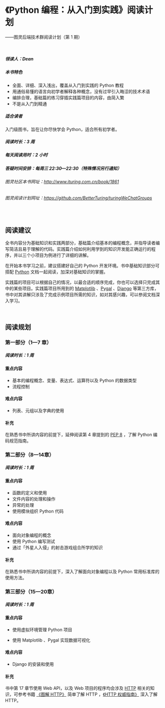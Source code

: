 # 《Python 编程：从入门到实践》阅读计划

——图灵后端技术群阅读计划（第 1 期）

<br>

##### 领读人：Dean

##### 本书特色

* 全面、详细、深入浅出，覆盖从入门到实践的 Python 教程
* 用通俗易懂的语言向初学者解释各种概念，没有过早引入晦涩的技术术语
* 编排合理，基础篇的练习穿插实践篇项目的内容，由简入繁
* 不是从入门到精通

##### 适合读者

入门级图书，旨在让你尽快学会 Python，适合所有初学者。 

##### 阅读时长：3 周

##### 每天阅读用时：2 小时

##### 答疑时间安排：每周三 22:30—22:30（特殊情况另行通知）

###### 图灵社区本书网址：<a href="http://www.ituring.com.cn/book/1861">http://www.ituring.com.cn/book/1861</a>
###### 图灵阅读计划网址：<a href="https://github.com/BetterTuring/turingWeChatGroups">https://github.com/BetterTuring/turingWeChatGroups</a>

<br>

## 阅读建议

<div style="margin-top:15px"></div>

全书内容分为基础知识和实践两部分，基础篇介绍基本的编程概念，并指导读者编写简洁且易于理解的代码。实践篇介绍如何利用学到的知识开发能正确运行的程序，并以三个小项目为例进行了详细的讲解。

在开始本书学习之前，建议搭建好自己的 Python 开发环境。书中基础知识部分可搭配 [Python](https://docs.python.org/3/) 文档一起阅读，加深对基础知识的掌握。

实践篇的项目可以根据自己的情况，以最合适的顺序完成，你也可以选择只完成其中的某些项目。实践篇项目所用到的 [Matplotlib](http://matplotlib.org/contents.html) 、[Pygal](http://pygal.org/en/stable/) 、[Django](https://docs.djangoproject.com/en/1.11/) 等第三方库，书中对其讲解只涉及了完成示例项目所需的知识，如对其感兴趣，可以参阅文档深入学习。

<br>

## 阅读规划

<div style="margin-top:15px"></div>

### 第一部分（1—7 章）

<div style="margin-top:10px"></div>


##### 阅读时长：1 周

#### 重点内容

* 基本的编程概念、变量、表达式、运算符以及 Python 的数据类型
* 流程控制

#### 难点内容

* 列表、元组以及字典的使用

#### 补充

在熟悉书中所讲内容的前提下，延伸阅读第 4 章提到的 [PEP 8](https://www.python.org/dev/peps/pep-0008/) ，了解 Python 编码规范指南。

<div style="margin-top:15px"></div>

### 第二部分（8—14章）

<div style="margin-top:10px"></div>


##### 阅读时长：1 周

#### 重点内容

* 函数的定义和使用
* 文件内容的处理和操作
* 异常的处理
* 使用模块组织 Python 代码

#### 难点内容

* 面向对象编程的概念
* 使用 Python 编写测试
* 通过「外星人入侵」的射击游戏组合所学的知识

#### 补充

在熟悉书中所讲内容的前提下，深入了解面向对象编程以及 Python 常用标准库的使用方法。

<div style="margin-top:15px"></div>

### 第三部分（15—20章）

<div style="margin-top:10px"></div>


##### 阅读时长：1 周

#### 重点内容

* 使用虚拟环境管理 Python 项目

* 使用 Matplotlib 、Pygal 实现数据可视化

#### 难点内容

* Django 的安装和使用

#### 补充

书中第 17 章节使用 Web API，以及 Web 项目的程序均会涉及 [HTTP](http://www.ietf.org/rfc/rfc2616.txt) 相关的知识，可参考书籍 [《图解 HTTP》](http://www.ituring.com.cn/book/1229) 简单了解 HTTP ，[《HTTP 权威指南》](http://www.ituring.com.cn/book/844) 深入了解 HTTP。

